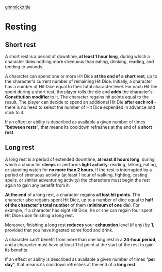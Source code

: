 [gimmick:title](Resting)

# Resting

## Short rest

A short rest is a period of downtime, **at least 1 hour long**, during which a character does nothing more strenuous than eating, drinking, reading, and tending to wounds.

A character can spend one or more Hit Dice **at the end of a short rest**, up to the character's current number of remaining Hit Dice. Initially, a character has a number of Hit Dice equal to their total character level. For each Hit Die spent during a short rest, the player rolls the die and **adds** the character's **Constitution modifier** to it. The character regains hit points equal to the result. The player can decide to spend an additional Hit Die **after each roll** - there is no need to select the number of Hit Dice expended in advance and stick to it.

If an effect or ability is described as available a given number of times "**between rests**", that means its cooldown refreshes at the end of a **short rest**.

## Long rest

A long rest is a period of extended downtime, **at least 8 hours long**, during which a character **sleeps** or performs **light activity**: reading, talking, eating, or standing watch for **no more than 2 hours**. If the rest is interrupted by a period of strenuous activity (at least 1 hour of walking, fighting, casting spells, or similar adventuring activity) the characters must begin the rest again to gain any benefit from it.

**At the end** of a long rest, a character regains **all lost hit points**. The character also regains spent Hit Dice, up to a number of dice equal to **half of the character's total number** of them (**minimum of one** die). For example, if a character has eight Hit Dice, he or she can regain four spent Hit Dice upon finishing a long rest.

Moreover, finishing a long rest **reduces** your **exhaustion** level (if any) by **1**, provided that you have ingested some food and drink.

A character can't benefit from more than one long rest in a **24-hour period**, and a character must have at least 1 hit point at the start of the rest to gain its benefits.

If an effect or ability is described as available a given number of times "**per day**", that means its cooldown refreshes at the end of a **long rest**.